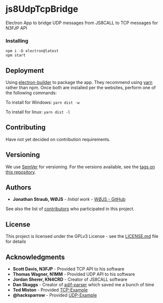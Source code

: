 # js8UdpTcpBridge
Electron App to bridge UDP messages from JS8CALL to TCP messages for N3FJP API

### Installing
```
npm i -D electron@latest
npm start
```

## Deployment
Using [electron-builder](https://www.electron.build/) to package the app. They recommend using [yarn](https://yarnpkg.com/en/) rather than npm.
Once both are installed per the websites, perform one of the following commands:

To install for Windows:
```yarn dist -w```

To install for linux:
```yarn dist -l```

## Contributing
Have not yet decided on contribution requirements.

## Versioning

We use [SemVer](http://semver.org/) for versioning. For the versions available, see the [tags on this repository](https://github.com/w0js/js8UdpTcpBridge/releases). 

## Authors

* **Jonathan Straub, WØJS** - *Initial work* - [WØJS - GitHub](https://github.com/w0js)

See also the list of [contributors](https://github.com/your/project/contributors) who participated in this project.

## License

This project is licensed under the GPLv3 License - see the [LICENSE.md](LICENSE.md) file for details

## Acknowledgments

* **Scott Davis, N3FJP** - Provided TCP API to his software
* **Thomas Wagner, N1MM** - Provided UDP API to his software
* **Jordan Sherer, KN4CRD** - Creator of JS8CALL software
* **Dan Skaggs** - Creator of [adif-parser](https://github.com/dskaggs/adif-parser/) which saved me a bunch of time
* **Ted Miston** - Provided [TCP-Example](https://gist.github.com/tedmiston/5935757)
* **@hacksparrow** - Provided [UDP-Example](https://www.hacksparrow.com/node-js-udp-server-and-client-example.html)